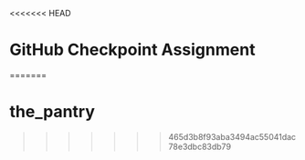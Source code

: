<<<<<<< HEAD
# GitHub Checkpoint Assignment
=======
# the_pantry
>>>>>>> 465d3b8f93aba3494ac55041dac78e3dbc83db79
